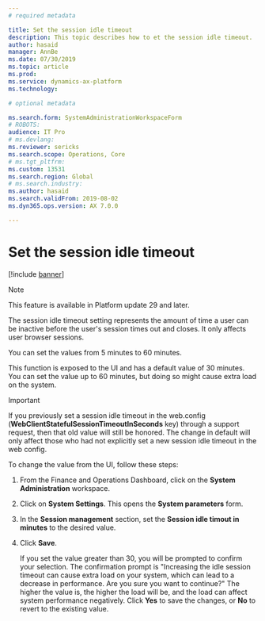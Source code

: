 ```yaml
---
# required metadata

title: Set the session idle timeout
description: This topic describes how to et the session idle timeout.
author: hasaid
manager: AnnBe
ms.date: 07/30/2019
ms.topic: article
ms.prod: 
ms.service: dynamics-ax-platform
ms.technology: 

# optional metadata

ms.search.form: SystemAdministrationWorkspaceForm
# ROBOTS: 
audience: IT Pro
# ms.devlang: 
ms.reviewer: sericks
ms.search.scope: Operations, Core
# ms.tgt_pltfrm: 
ms.custom: 13531
ms.search.region: Global
# ms.search.industry: 
ms.author: hasaid
ms.search.validFrom: 2019-08-02
ms.dyn365.ops.version: AX 7.0.0

---
```


# Set the session idle timeout

[!include [banner](../includes/banner.md)]

> [!NOTE]
> This feature is available in Platform update 29 and later.

The session idle timeout setting represents the amount of time a user can be inactive before the user's session times out and closes. It only affects user browser sessions.

You can set the values from 5 minutes to 60 minutes.

This function is exposed to the UI and has a default value of 30 minutes. You can set the value up to 60 minutes, but doing so might cause extra load on the system.

> [!IMPORTANT]
> If you previously set a session idle timeout in the web.config (**WebClientStatefulSessionTimeoutInSeconds** key) through a support request, then that old value will still be honored. The change in default will only affect those who had not explicitly set a new session idle timeout in the web config.

To change the value from the UI, follow these steps:

1. From the Finance and Operations Dashboard, click on the **System Administration** workspace.
2. Click on **System Settings**. This opens the **System parameters** form.
3. In the **Session management** section, set the **Session idle timout in minutes** to the desired value.
4. Click **Save**. 

    If you set the value greater than 30, you will be prompted to confirm your selection. The confirmation prompt is "Increasing the idle session timeout can cause extra load on your system, which can lead to a decrease in performance. Are you sure you want to continue?" The higher the value is, the higher the load will be, and the load can affect system performance negatively. Click **Yes** to save the changes, or **No** to revert to the existing value.

